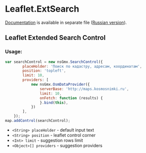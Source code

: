 # Leaflet.ExtSearch

[Documentation](documentation.md) is available in separate file ([Russian version](documentation-rus.md)).

## Leaflet Extended Search Control
### Usage:
```javascript
var searchControl = new nsGmx.SearchControl({
        placeHolder: 'Поиск по кадастру, адресам, координатам',        
        position: 'topleft',
        limit: 10,
        providers: [            
            new nsGmx.OsmDataProvider({                
                serverBase: 'http://maps.kosmosnimki.ru',
                limit: 10,
                onFetch: function (results) {                    
                }.bind(this),
            })
        ],
    });
map.addControl(searchControl);
```
- `<String> placeHolder` - default input text
- `<String> position` - leaflet control corner
- `<Int> limit` - suggestion rows limit
- `<Object>[] providers` - suggestion providers
